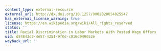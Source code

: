 ```yaml
---
content_type: external-resource
external_url: http://dx.doi.org/10.1257/0002828054825547
has_external_license_warning: true
license: https://en.wikipedia.org/wiki/All_rights_reserved
status: ''
title: Racial Discrimination in Labor Markets With Posted Wage Offers
uid: d84843c3-4e87-4251-9f0d-c016d949053e
wayback_url: ''
---
```

